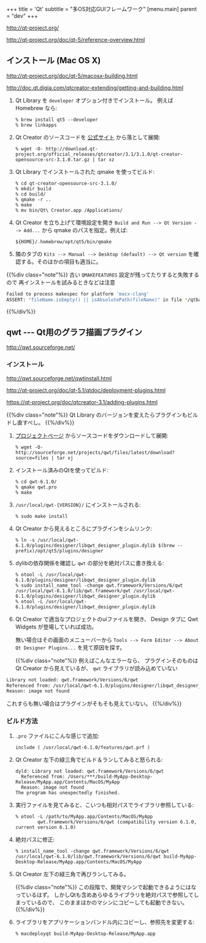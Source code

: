 +++
title = 'Qt'
subtitle = "多OS対応GUIフレームワーク"
[menu.main]
  parent = "dev"
+++

<http://qt-project.org/>

<http://qt-project.org/doc/qt-5/reference-overview.html>

## インストール (Mac OS X)

<http://qt-project.org/doc/qt-5/macosx-building.html>

<http://doc.qt.digia.com/qtcreator-extending/getting-and-building.html>

1.  Qt Library を `developer` オプション付きでインストール。
    例えば Homebrew なら:

        % brew install qt5 --developer
        % brew linkapps

2.  Qt Creator のソースコードを
    [公式サイト](http://qt-project.org/downloads)
    から落として展開:

        % wget -O- http://download.qt-project.org/official_releases/qtcreator/3.1/3.1.0/qt-creator-opensource-src-3.1.0.tar.gz | tar xz

3.  Qt Library でインストールされた qmake を使ってビルド:

        % cd qt-creator-opensource-src-3.1.0/
        % mkdir build
        % cd build/
        % qmake -r ..
        % make
        % mv bin/Qt\ Creator.app /Applications/

4.  Qt Creator を立ち上げて環境設定を開き
    `Build and Run --> Qt Version --> Add...`
    から qmake のパスを指定。例えば:

        ${HOME}/.homebrew/opt/qt5/bin/qmake

5.  隣のタブの `Kits --> Manual --> Desktop (default) --> Qt version`
    を確認する。そのほかの項目も適当に。

{{%div class="note"%}}
古い `QMAKEFEATURES` 設定が残ってたりすると失敗するので
再インストールを試みるときなどは注意

```sh
Failed to process makespec for platform 'macx-clang'
ASSERT: "fileName.isEmpty() || isAbsolutePath(fileName)" in file */qtbase/qmake/library/ioutils.cpp, line 61
```
{{%/div%}}

## qwt --- Qt用のグラフ描画プラグイン

<http://qwt.sourceforge.net/>

### インストール

<http://qwt.sourceforge.net/qwtinstall.html>

<http://qt-project.org/doc/qt-5.1/qtdoc/deployment-plugins.html>

<https://qt-project.org/doc/qtcreator-3.1/adding-plugins.html>

{{%div class="note"%}}
Qt Library のバージョンを変えたらプラグインもビルドし直すべし。
{{%/div%}}

1.  [プロジェクトページ](http://sourceforge.net/projects/qwt/files/qwt/)
    からソースコードをダウンロードして展開:

        % wget -O- http://sourceforge.net/projects/qwt/files/latest/download?source=files | tar xj

2.  インストール済みのQtを使ってビルド:

        % cd qwt-6.1.0/
        % qmake qwt.pro
        % make

3.  `/usr/local/qwt-{VERSION}/` にインストールされる:

        % sudo make install

4.  Qt Creator から見えるところにプラグインをシムリンク:

        % ln -s /usr/local/qwt-6.1.0/plugins/designer/libqwt_designer_plugin.dylib $(brew --prefix)/opt/qt5/plugins/designer

5.  dylibの依存関係を確認し `qwt` の部分を絶対パスに書き換える:

        % otool -L /usr/local/qwt-6.1.0/plugins/designer/libqwt_designer_plugin.dylib
        % sudo install_name_tool -change qwt.framework/Versions/6/qwt /usr/local/qwt-6.1.0/lib/qwt.framework/qwt /usr/local/qwt-6.1.0/plugins/designer/libqwt_designer_plugin.dylib
        % otool -L /usr/local/qwt-6.1.0/plugins/designer/libqwt_designer_plugin.dylib

6.  Qt Creator で適当なプロジェクトのuiファイルを開き、
    Design タブに Qwt Widgets が登場していれば成功。

    無い場合はその画面のメニューバーから
    `Tools --> Form Editor --> About Qt Designer Plugins...`
    を見て原因を探す。

    {{%div class="note"%}}
例えばこんなエラーなら、
プラグインそのものは Qt Creator から見えているが、
`qwt` ライブラリが読み込めていない

```sh
Library not loaded: qwt.framework/Versions/6/qwt
Referenced from: /usr/local/qwt-6.1.0/plugins/designer/libqwt_designer_plugin.dylib
Reason: image not found
```

これすらも無い場合はプラグインがそもそも見えていない。
    {{%/div%}}

### ビルド方法

1.  `.pro` ファイルにこんな感じで追加:

        include ( /usr/local/qwt-6.1.0/features/qwt.prf )

2.  Qt Creator 左下の緑三角でビルド＆ランしてみると怒られる:

        dyld: Library not loaded: qwt.framework/Versions/6/qwt
          Referenced from: /Users/***/build-MyApp-Desktop-Release/MyApp.app/Contents/MacOS/MyApp
          Reason: image not found
        The program has unexpectedly finished.

3.  実行ファイルを見てみると、こいつも相対パスでライブラリ参照している:

        % otool -L /path/to/MyApp.app/Contents/MacOS/MyApp
                qwt.framework/Versions/6/qwt (compatibility version 6.1.0, current version 6.1.0)

4.  絶対パスに修正:

        % install_name_tool -change qwt.framework/Versions/6/qwt /usr/local/qwt-6.1.0/lib/qwt.framework/Versions/6/qwt build-MyApp-Desktop-Release/MyApp.app/Contents/MacOS/MyApp

5.  Qt Creator 左下の緑三角で再びランしてみる。

    {{%div class="note"%}}
この段階で、開発マシンで起動できるようにはなっているはず。
しかしQtも含めあらゆるライブラリを絶対パスで参照してしまっているので、
このままほかのマシンにコピーしても起動できない。
    {{%/div%}}

6.  ライブラリをアプリケーションバンドル内にコピーし、参照先を変更する:

        % macdeployqt build-MyApp-Desktop-Release/MyApp.app
